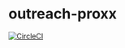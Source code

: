 # outreach-proxx

[![CircleCI](https://circleci.com/gh/bkhablenko/outreach-proxx.svg?style=shield)](https://circleci.com/gh/bkhablenko/outreach-proxx)
